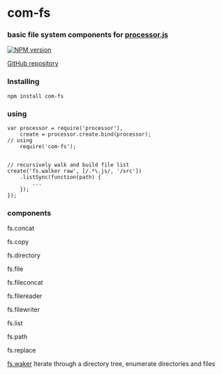 com-fs
======

### basic file system components for [processor.js](http://aplib.github.io/processor.js)

[![NPM version](https://badge.fury.io/js/com-fs.png)](http://badge.fury.io/js/com-fs)

[GitHub repository](https://github.com/nodejs-components/com-fs)

### Installing

    npm install com-fs

### using


    var processor = require('processor'),
        create = processor.create.bind(processor);
    // using
        require('com-fs');


    // recursively walk and build file list
    create('fs.walker raw', [/.*\.js/, '/src'])
        .listSync(function(path) {
            ...
        });
    });

### components

fs.concat

fs.copy

fs.directory

fs.file

fs.fileconcat

fs.filereader

fs.filewriter

fs.list

fs.path

fs.replace

[fs.waker](src\fs\walker\fs.walker.html)
Iterate through a directory tree, enumerate directories and files
